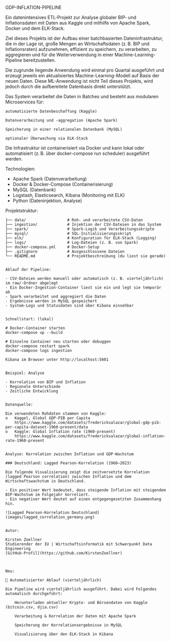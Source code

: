 GDP-INFLATION-PIPELINE

Ein datenintensives ETL-Projekt zur Analyse globaler BIP- und Inflationsdaten mit Daten aus Kaggle und mithilfe von Apache Spark, Docker und dem ELK-Stack.

Ziel dieses Projekts ist der Aufbau einer batchbasierten Dateninfrastruktur, die in der Lage ist, große Mengen an Wirtschaftsdaten (z. B. BIP und Inflationsraten) aufzunehmen, effizient zu speichern, zu verarbeiten, zu aggregieren und für die Weiterverwendung in einer Machine-Learning-Pipeline bereitzustellen.

Die zugrunde liegende Anwendung wird einmal pro Quartal ausgeführt und erzeugt jeweils ein aktualisiertes Machine-Learning-Modell auf Basis der neuen Daten. Diese ML-Anwendung ist nicht Teil dieses Projekts, wird jedoch durch die aufbereitete Datenbasis direkt unterstützt.

Das System verarbeitet die Daten in Batches und besteht aus modularen Microservices für:

    automatisierte Datenbeschaffung (Kaggle)

    Datenverarbeitung und -aggregation (Apache Spark)

    Speicherung in einer relationalen Datenbank (MySQL)

    optionaler Überwachung via ELK-Stack

Die Infrastruktur ist containerisiert via Docker und kann lokal oder automatisiert (z. B. über docker-compose run scheduler) ausgeführt werden.


Technologien:

- Apache Spark (Datenverarbeitung)
- Docker & Docker-Compose (Containerisierung)
- MySQL (Datenbank)
- Logstash, Elasticsearch, Kibana (Monitoring mit ELK)
- Python (Dateninjektion, Analyse)


Projektstruktur:

```plaintext
├── data/                  # Roh- und verarbeitete CSV-Daten
├── ingestion/             # Injektion der CSV-Dateien in das System
├── spark/                 # Spark-Logik und Verarbeitungsskripte
├── mysql/                 # SQL-Initialisierungsskript
├── elk/                   # Konfiguration für ELK-Stack (Logging)
├── logs/                  # Log-Dateien (z. B. von Spark)
├── docker-compose.yml     # Docker-Setup
├── .gitignore             # Ausgeschlossene Dateien
└── README.md              # Projektbeschreibung (du liest sie gerade)


Ablauf der Pipeline:

- CSV-Dateien werden manuell oder automatisch (z. B. vierteljährlich) im raw/-Ordner abgelegt
- Ein Docker-Ingestion-Container liest sie ein und legt sie temporär ab
- Spark verarbeitet und aggregiert die Daten
- Ergebnisse werden in MySQL gespeichert
- System-Logs und Statusdaten sind über Kibana einsehbar


Schnellstart: (lokal)

# Docker-Container starten
docker-compose up --build

# Einzelne Container neu starten oder debuggen
docker-compose restart spark
docker-compose logs ingestion

Kibana im Browser unter http://localhost:5601


Beispiel: Analyse

- Korrelation von BIP und Inflation
- Regionale Unterschiede
- Zeitliche Entwicklung


Datenquelle:

Die verwendeten Rohdaten stammen von Kaggle:
o	Kaggel, Global GDP-PIB per Capita 
	https://www.kaggle.com/datasets/fredericksalazar/global-gdp-pib-per-capita-dataset-1960-present/data
o	Kaggle: Global Inflation rate (1960-present)
	https://www.kaggle.com/datasets/fredericksalazar/global-inflation-rate-1960-present


Analyse: Korrelation zwischen Inflation und GDP-Wachstum

### Deutschland: Lagged Pearson-Korrelation (1960–2023)

Die folgende Visualisierung zeigt die zeitversetzte Korrelation (lagged Pearson correlation) zwischen Inflation und dem Wirtschaftswachstum in Deutschland.

- Ein positiver Wert bedeutet, dass steigende Inflation mit steigendem BIP-Wachstum im Folgejahr korreliert.
- Ein negativer Wert deutet auf einen entgegengesetzten Zusammenhang hin.

![Lagged Pearson-Korrelation Deutschland](images/lagged_correlation_germany.png)


Autor:

Kirsten Zoellner
Studierender der IU | Wirtschaftsinformatik mit Schwerpunkt Data Engineering  
[GitHub-Profil](https://github.com/KirstenZoellner)



Neu:

🧠 Automatisierter Ablauf (vierteljährlich)

Die Pipeline wird vierteljährlich ausgeführt. Dabei wird Folgendes automatisch durchgeführt:

    Herunterladen aktueller Krypto- und Börsendaten von Kaggle (bitcoin.csv, djia.csv)

    Verarbeitung & Korrelation der Daten mit Apache Spark

    Speicherung der Korrelationsergebnisse in MySQL

    Visualisierung über den ELK-Stack in Kibana